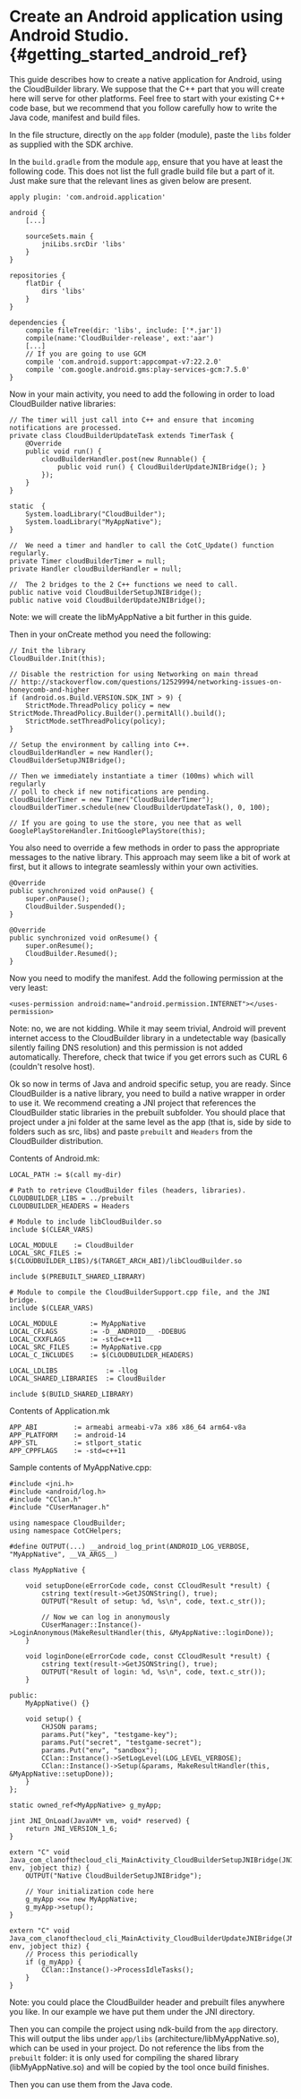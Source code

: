 Create an Android application using Android Studio. {#getting_started_android_ref}
===========

This guide describes how to create a native application for Android, using the CloudBuilder library. We suppose that the C++ part that you will create here will serve for other platforms. Feel free to start with your existing C++ code base, but we recommend that you follow carefully how to write the Java code, manifest and build files.

In the file structure, directly on the `app` folder (module), paste the `libs` folder as supplied with the SDK archive.

In the `build.gradle` from the module `app`, ensure that you have at least the following code. This does not list the full gradle build file but a part of it. Just make sure that the relevant lines as given below are present.

~~~~
apply plugin: 'com.android.application'

android {
	[...]

	sourceSets.main {
		jniLibs.srcDir 'libs'
	}
}

repositories {
	flatDir {
		dirs 'libs'
	}
}

dependencies {
	compile fileTree(dir: 'libs', include: ['*.jar'])
	compile(name:'CloudBuilder-release', ext:'aar')
	[...]
	// If you are going to use GCM
	compile 'com.android.support:appcompat-v7:22.2.0'
	compile 'com.google.android.gms:play-services-gcm:7.5.0'
}
~~~~

Now in your main activity, you need to add the following in order to load CloudBuilder native libraries:

~~~~{.java}
// The timer will just call into C++ and ensure that incoming notifications are processed.
private class CloudBuilderUpdateTask extends TimerTask {
	@Override
	public void run() {
		cloudBuilderHandler.post(new Runnable() {
			public void run() { CloudBuilderUpdateJNIBridge(); }
		});
	}
}

static  {
	System.loadLibrary("CloudBuilder");
	System.loadLibrary("MyAppNative");
}

//	We need a timer and handler to call the CotC_Update() function regularly.
private Timer cloudBuilderTimer = null;
private Handler cloudBuilderHandler = null;

//	The 2 bridges to the 2 C++ functions we need to call.
public native void CloudBuilderSetupJNIBridge();
public native void CloudBuilderUpdateJNIBridge();
~~~~

Note: we will create the libMyAppNative a bit further in this guide.

Then in your onCreate method you need the following:

~~~~{.java}
// Init the library
CloudBuilder.Init(this);

// Disable the restriction for using Networking on main thread
// http://stackoverflow.com/questions/12529994/networking-issues-on-honeycomb-and-higher
if (android.os.Build.VERSION.SDK_INT > 9) {
	StrictMode.ThreadPolicy policy = new StrictMode.ThreadPolicy.Builder().permitAll().build();
	StrictMode.setThreadPolicy(policy);
}

// Setup the environment by calling into C++.
cloudBuilderHandler = new Handler();
CloudBuilderSetupJNIBridge();

// Then we immediately instantiate a timer (100ms) which will regularly
// poll to check if new notifications are pending.
cloudBuilderTimer = new Timer("CloudBuilderTimer");
cloudBuilderTimer.schedule(new CloudBuilderUpdateTask(), 0, 100);

// If you are going to use the store, you nee that as well
GooglePlayStoreHandler.InitGooglePlayStore(this);
~~~~

You also need to override a few methods in order to pass the appropriate messages to the native library. This approach may seem like a bit of work at first, but it allows to integrate seamlessly within your own activities.

~~~~{.java}
@Override
public synchronized void onPause() {
	super.onPause();
	CloudBuilder.Suspended();
}

@Override
public synchronized void onResume() {
	super.onResume();
	CloudBuilder.Resumed();
}
~~~~

Now you need to modify the manifest. Add the following permission at the very least:

~~~~{.xml}
<uses-permission android:name="android.permission.INTERNET"></uses-permission>
~~~~

Note: no, we are not kidding. While it may seem trivial, Android will prevent internet access to the CloudBuilder library in a undetectable way (basically silently failing DNS resolution) and this permission is not added automatically. Therefore, check that twice if you get errors such as CURL 6 (couldn't resolve host).

Ok so now in terms of Java and android specific setup, you are ready. Since CloudBuilder is a native library, you need to build a native wrapper in order to use it. We recommend creating a JNI project that references the CloudBuilder static libraries in the prebuilt subfolder. You should place that project under a jni folder at the same level as the app (that is, side by side to folders such as src, libs) and paste `prebuilt` and `Headers` from the CloudBuilder distribution.

Contents of Android.mk:

~~~~
LOCAL_PATH := $(call my-dir)

# Path to retrieve CloudBuilder files (headers, libraries).
CLOUDBUILDER_LIBS = ../prebuilt
CLOUDBUILDER_HEADERS = Headers

# Module to include libCloudBuilder.so
include $(CLEAR_VARS)

LOCAL_MODULE	:= CloudBuilder
LOCAL_SRC_FILES	:= $(CLOUDBUILDER_LIBS)/$(TARGET_ARCH_ABI)/libCloudBuilder.so

include $(PREBUILT_SHARED_LIBRARY)

# Module to compile the CloudBuilderSupport.cpp file, and the JNI bridge.
include $(CLEAR_VARS)

LOCAL_MODULE		:= MyAppNative
LOCAL_CFLAGS		:= -D__ANDROID__ -DDEBUG
LOCAL_CXXFLAGS		:= -std=c++11
LOCAL_SRC_FILES		:= MyAppNative.cpp
LOCAL_C_INCLUDES	:= $(CLOUDBUILDER_HEADERS)
 
LOCAL_LDLIBS			:= -llog
LOCAL_SHARED_LIBRARIES	:= CloudBuilder

include $(BUILD_SHARED_LIBRARY)
~~~~

Contents of Application.mk

~~~~
APP_ABI         := armeabi armeabi-v7a x86 x86_64 arm64-v8a
APP_PLATFORM	:= android-14
APP_STL			:= stlport_static
APP_CPPFLAGS	:= -std=c++11
~~~~

Sample contents of MyAppNative.cpp:

~~~~{.cpp}
#include <jni.h>
#include <android/log.h>
#include "CClan.h"
#include "CUserManager.h"

using namespace CloudBuilder;
using namespace CotCHelpers;

#define OUTPUT(...) __android_log_print(ANDROID_LOG_VERBOSE, "MyAppNative", __VA_ARGS__)

class MyAppNative {

	void setupDone(eErrorCode code, const CCloudResult *result) {
		cstring text(result->GetJSONString(), true);
		OUTPUT("Result of setup: %d, %s\n", code, text.c_str());

		// Now we can log in anonymously
		CUserManager::Instance()->LoginAnonymous(MakeResultHandler(this, &MyAppNative::loginDone));
	}

	void loginDone(eErrorCode code, const CCloudResult *result) {
		cstring text(result->GetJSONString(), true);
		OUTPUT("Result of login: %d, %s\n", code, text.c_str());
	}

public:
	MyAppNative() {}

	void setup() {
		CHJSON params;
		params.Put("key", "testgame-key");
		params.Put("secret", "testgame-secret");
		params.Put("env", "sandbox");
		CClan::Instance()->SetLogLevel(LOG_LEVEL_VERBOSE);
		CClan::Instance()->Setup(&params, MakeResultHandler(this, &MyAppNative::setupDone));
	}
};

static owned_ref<MyAppNative> g_myApp;

jint JNI_OnLoad(JavaVM* vm, void* reserved) {
	return JNI_VERSION_1_6;
}

extern "C" void Java_com_clanofthecloud_cli_MainActivity_CloudBuilderSetupJNIBridge(JNIEnv* env, jobject thiz) {
	OUTPUT("Native CloudBuilderSetupJNIBridge");

	// Your initialization code here
	g_myApp <<= new MyAppNative;
	g_myApp->setup();
}

extern "C" void Java_com_clanofthecloud_cli_MainActivity_CloudBuilderUpdateJNIBridge(JNIEnv* env, jobject thiz) {
	// Process this periodically
	if (g_myApp) {
		CClan::Instance()->ProcessIdleTasks();
	}
}
~~~~

Note: you could place the CloudBuilder header and prebuilt files anywhere you like. In our example we have put them under the JNI directory.

Then you can compile the project using ndk-build from the `app` directory. This will output the libs under `app/libs` (architecture/libMyAppNative.so), which can be used in your project. Do not reference the libs from the `prebuilt` folder: it is only used for compiling the shared library (libMyAppNative.so) and will be copied by the tool once build finishes.

Then you can use them from the Java code.
